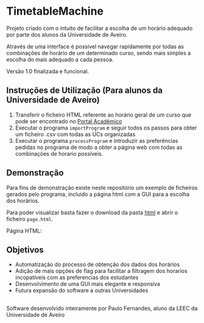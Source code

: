 # TimetableMachine
Projeto criado com o intuito de facilitar a escolha de um horário adequado por parte dos alunos da Universidade de Aveiro.

Através de uma interface é possível navegar rapidamente por todas as combinações de horário de um determinado curso, sendo mais simples a escolha do mais adequado a cada pessoa.

Versão 1.0 finalizada e funcional.

## Instruções de Utilização (Para alunos da Universidade de Aveiro)
 1) Transferir o ficheiro HTML referente ao horário geral de um curso que pode ser encontrado no [Portal Académico](https://paco.ua.pt/horariosweb/)
 2) Executar o programa `importProgram` e seguir todos os passos para obter um ficheiro .csv com todas as UCs organizadas
 3) Executar o programa `processProgram` e introduzir as preferências pedidas no programa de modo a obter a página web com todas as combinações de horario possíveis.

## Demonstração
Para fins de demonstração existe neste repositório um exemplo de ficheiros gerados pelo programa, incluido a página html com a GUI para a escolha dos horários.

Para poder visualizar basta fazer o download da pasta [html](html) e abrir o ficheiro `page.html`.

Página HTML:

## Objetivos
 - Automatização do processo de obtenção dos dados dos horários
 - Adição de mais opções de flag para facilitar a filtragem dos horarios incopatíveis com as preferencias dos estudantes
 - Desenvolvimento de uma GUI mais elegante e responsiva
 - Futura expansão do software a outras Universidades

## 
Software desenvolvido inteiramente por Paulo Fernandes, aluno da LEEC da Universidade de Aveiro
